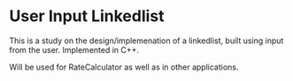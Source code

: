 # User Input Linkedlist
This is a study on the design/implemenation of a linkedlist,
built using input from the user. Implemented in C++.

Will be used for RateCalculator as well as in other applications.